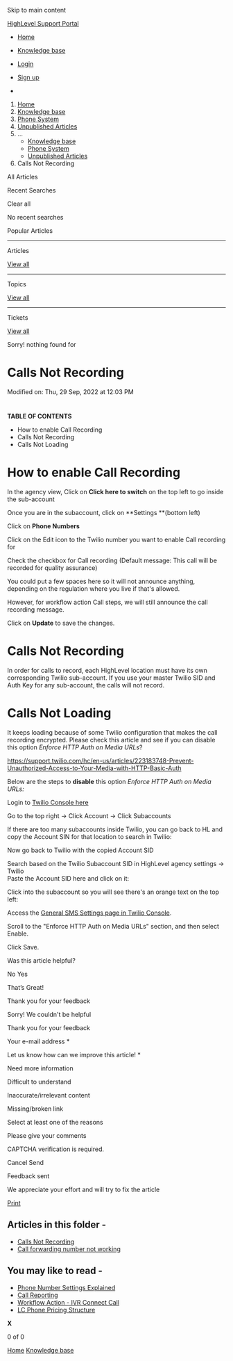 Skip to main content

[ HighLevel Support Portal ](https://help.gohighlevel.com)

  * [ Home ](/support/home)
  * [ Knowledge base ](/support/solutions)

  * [Login](/support/login)
  * [Sign up](/support/signup)
  * 

  1. [Home](/support/home)
  2. [Knowledge base](/support/solutions)
  3. [Phone System](/support/solutions/48000415161)
  4. [Unpublished Articles](/support/solutions/folders/155000000878)
  5. ... 
     * [Knowledge base](/support/solutions)
     * [Phone System](/support/solutions/48000415161)
     * [Unpublished Articles](/support/solutions/folders/155000000878)
  6. Calls Not Recording

All  Articles 

Recent Searches

Clear all

No recent searches

Popular Articles

* * *

Articles

[View all](/support/search/solutions)

* * *

Topics

[View all](/support/search/topics)

* * *

Tickets

[View all](/support/search/tickets)

Sorry! nothing found for   

# Calls Not Recording

Modified on: Thu, 29 Sep, 2022 at 12:03 PM

# [](https://app.tango.us/app/workflow/44ce3c9f-c176-4bbb-9f5f-8d9d60fe927e?utm_source=magicCopy&utm_medium=magicCopy&utm_campaign=workflow%20export%20links)

**TABLE OF CONTENTS**

  * How to enable Call Recording
  * Calls Not Recording
  * Calls Not Loading

# How to enable Call Recording

In the agency view, Click on **Click here to switch** on the top left to go inside the sub-account

Once you are in the subaccount, click on **Settings  **(bottom left)

Click on **Phone Numbers**

Click on the Edit icon to the Twilio number you want to enable Call recording for

Check the checkbox for Call recording (Default message: This call will be recorded for quality assurance)

You could put a few spaces here so it will not announce anything, depending on the regulation where you live if that's allowed.

However, for workflow action Call steps, we will still announce the call recording message.

Click on **Update** to save the changes.

# Calls Not Recording

In order for calls to record, each HighLevel location must have its own corresponding Twilio sub-account. If you use your master Twilio SID and Auth Key for any sub-account, the calls will not record.

# Calls Not Loading

It keeps loading because of some Twilio configuration that makes the call recording encrypted. Please check this article and see if you can disable this option _Enforce HTTP Auth on Media URLs_? 

<https://support.twilio.com/hc/en-us/articles/223183748-Prevent-Unauthorized-Access-to-Your-Media-with-HTTP-Basic-Auth>

Below are the steps to **disable** this option _Enforce HTTP Auth on Media URLs:_

Login to [Twilio Console here](https://www.twilio.com/login)  
  
Go to the top right -> Click Account -> Click Subaccounts  

If there are too many subaccounts inside Twilio, you can go back to HL and copy the Account SIN for that location to search in Twilio:  

Now go back to Twilio with the copied Account SID

Search based on the Twilio Subaccount SID in HighLevel agency settings -> Twilio  
Paste the Account SID here and click on it:

Click into the subaccount so you will see there's an orange text on the top left:

Access the [General SMS Settings page in Twilio Console](https://www.twilio.com/console/sms/settings).

Scroll to the "Enforce HTTP Auth on Media URLs" section, and then select Enable.

Click Save.

Was this article helpful?

No  Yes 

That’s Great!

Thank you for your feedback

Sorry! We couldn't be helpful

Thank you for your feedback

Your e-mail address *

Let us know how can we improve this article! *

Need more information 

Difficult to understand 

Inaccurate/irrelevant content 

Missing/broken link 

Select at least one of the reasons 

Please give your comments 

CAPTCHA verification is required. 

Cancel  Send 

Feedback sent

We appreciate your effort and will try to fix the article

[Print](javascript:print\(\))

## Articles in this folder -

  * [Calls Not Recording](/support/solutions/articles/48001076526-calls-not-recording)
  * [Call forwarding number not working](/support/solutions/articles/48001181718-call-forwarding-number-not-working)

## You may like to read -

  * [Phone Number Settings Explained](/support/solutions/articles/48001229976-phone-number-settings-explained)
  * [Call Reporting](/support/solutions/articles/155000002705-call-reporting)
  * [Workflow Action - IVR Connect Call](/support/solutions/articles/155000003371-workflow-action-ivr-connect-call)
  * [LC Phone Pricing Structure](/support/solutions/articles/48001223556-lc-phone-pricing-structure)

**X**

0 of 0 []()

[Home](/support/home) [Knowledge base](/support/solutions)
